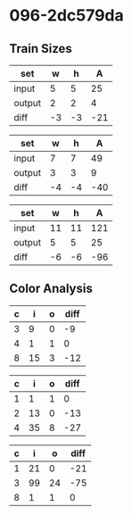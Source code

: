# 096-2dc579da
## Train Sizes

|set|w|h|A|
|---|---|---|---|
|input|5|5|25|
|output|2|2|4|
|diff|-3|-3|-21|


|set|w|h|A|
|---|---|---|---|
|input|7|7|49|
|output|3|3|9|
|diff|-4|-4|-40|


|set|w|h|A|
|---|---|---|---|
|input|11|11|121|
|output|5|5|25|
|diff|-6|-6|-96|


## Color Analysis

|c|i|o|diff|
|---|---|---|---|
|3|9|0|-9|
|4|1|1|0|
|8|15|3|-12|


|c|i|o|diff|
|---|---|---|---|
|1|1|1|0|
|2|13|0|-13|
|4|35|8|-27|


|c|i|o|diff|
|---|---|---|---|
|1|21|0|-21|
|3|99|24|-75|
|8|1|1|0|

